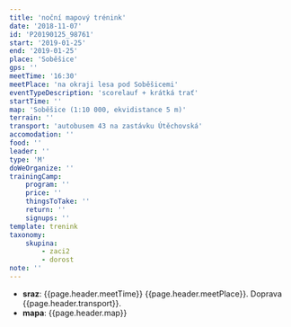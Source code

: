 ```yaml
---
title: 'noční mapový trénink'
date: '2018-11-07'
id: 'P20190125_98761'
start: '2019-01-25'
end: '2019-01-25'
place: 'Soběšice'
gps: ''
meetTime: '16:30'
meetPlace: 'na okraji lesa pod Soběšicemi'
eventTypeDescription: 'scorelauf + krátká trať'
startTime: ''
map: 'Soběšice (1:10 000, ekvidistance 5 m)'
terrain: ''
transport: 'autobusem 43 na zastávku Útěchovská'
accomodation: ''
food: ''
leader: ''
type: 'M'
doWeOrganize: ''
trainingCamp:
    program: ''
    price: ''
    thingsToTake: ''
    return: ''
    signups: ''
template: trenink
taxonomy:
    skupina:
        - zaci2
        - dorost
note: ''
---
```

* **sraz**: {{page.header.meetTime}} {{page.header.meetPlace}}. Doprava {{page.header.transport}}.
* **mapa**: {{page.header.map}}
